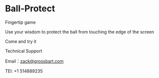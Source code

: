 # Ball-Protect

Fingertip game

Use your wisdom to protect the ball from touching the edge of the screen

Come and try it

Technical Support

Email：zack@grossbart.com

TEl: +1 514889235
